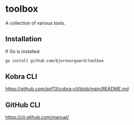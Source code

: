 # toolbox

A collection of various tools.

## Installation

If Go is installed:

```sh
go install github.com/bjornnorgaard/toolbox
```

## Kobra CLI

https://github.com/spf13/cobra-cli/blob/main/README.md

## GitHub CLI 

https://cli.github.com/manual/

